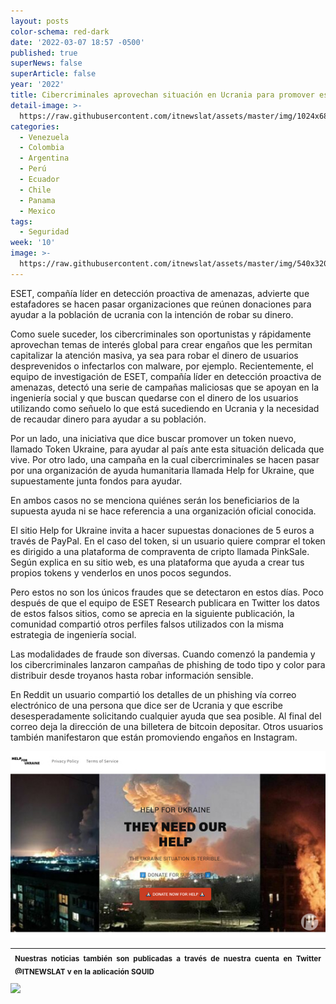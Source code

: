 ```yaml
---
layout: posts
color-schema: red-dark
date: '2022-03-07 18:57 -0500'
published: true
superNews: false
superArticle: false
year: '2022'
title: Cibercriminales aprovechan situación en Ucrania para promover estafas
detail-image: >-
  https://raw.githubusercontent.com/itnewslat/assets/master/img/1024x680/estafa-Ukrania-g.jpg
categories:
  - Venezuela
  - Colombia
  - Argentina
  - Perú
  - Ecuador
  - Chile
  - Panama
  - Mexico
tags:
  - Seguridad
week: '10'
image: >-
  https://raw.githubusercontent.com/itnewslat/assets/master/img/540x320/estafa-Ukrania-p.jpg
---
```

ESET, compañía líder en detección proactiva de amenazas, advierte que estafadores se hacen pasar organizaciones que reúnen donaciones para ayudar a la población de ucrania con la intención de robar su dinero. 

Como suele suceder, los cibercriminales son oportunistas y rápidamente aprovechan temas de interés global para crear engaños que les permitan capitalizar la atención masiva, ya sea para robar el dinero de usuarios desprevenidos o infectarlos con malware, por ejemplo. Recientemente, el equipo de investigación de ESET, compañía líder en detección proactiva de amenazas, detectó una serie de campañas maliciosas que se apoyan en la ingeniería social y que buscan quedarse con el dinero de los usuarios utilizando como señuelo lo que está sucediendo en Ucrania y la necesidad de recaudar dinero para ayudar a su población.

Por un lado, una iniciativa que dice buscar promover un token nuevo, llamado Token Ukraine, para ayudar al país ante esta situación delicada que vive. Por otro lado, una campaña en la cual cibercriminales se hacen pasar por una organización de ayuda humanitaria llamada Help for Ukraine, que supuestamente junta fondos para ayudar.

En ambos casos no se menciona quiénes serán los beneficiarios de la supuesta ayuda ni se hace referencia a una organización oficial conocida.

El sitio Help for Ukraine invita a hacer supuestas donaciones de 5 euros a través de PayPal. En el caso del token, si un usuario quiere comprar el token es dirigido a una plataforma de compraventa de cripto llamada PinkSale. Según explica en su sitio web, es una plataforma que ayuda a crear tus propios tokens y venderlos en unos pocos segundos.

Pero estos no son los únicos fraudes que se detectaron en estos días. Poco después de que el equipo de ESET Research publicara en Twitter los datos de estos falsos sitios, como se aprecia en la siguiente publicación, la comunidad compartió otros perfiles falsos utilizados con la misma estrategia de ingeniería social.

Las modalidades de fraude son diversas. Cuando comenzó la pandemia y los cibercriminales lanzaron campañas de phishing de todo tipo y color para distribuir desde troyanos hasta robar información sensible.

En Reddit un usuario compartió los detalles de un phishing vía correo electrónico de una persona que dice ser de Ucrania y que escribe desesperadamente solicitando cualquier ayuda que sea posible. Al final del correo deja la dirección de una billetera de bitcoin depositar. Otros usuarios también manifestaron que están promoviendo engaños en Instagram.

![](https://raw.githubusercontent.com/itnewslat/assets/master/img/540x320/estafa-Ukrania-p.jpg)

<table style="height: 42px;" width="569">
<tbody>
<tr>
<td style="text-align: justify;"><sub><strong>Nuestras noticias también son publicadas a través de nuestra cuenta en Twitter <a href="https://twitter.com/itnewslat?lang=es">@ITNEWSLAT</a> y en la aplicación <a href="https://squidapp.co/en/">SQUID</a></strong></sub></td>
</tr>
</tbody>
</table>

<img src="https://tracker.metricool.com/c3po.jpg?hash=56f88a41e39ab42c063cc51676587a04"/>
